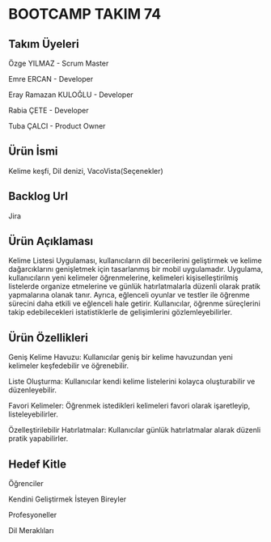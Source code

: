 # BOOTCAMP TAKIM 74
## Takım Üyeleri
Özge YILMAZ - Scrum Master

Emre ERCAN - Developer

Eray Ramazan KULOĞLU - Developer

Rabia ÇETE - Developer

Tuba ÇALCI - Product Owner

## Ürün İsmi 
Kelime keşfi, Dil denizi, VacoVista(Seçenekler)

## Backlog Url
Jira

## Ürün Açıklaması
Kelime Listesi Uygulaması, kullanıcıların dil becerilerini geliştirmek ve kelime dağarcıklarını genişletmek için tasarlanmış bir mobil uygulamadır. Uygulama, kullanıcıların yeni kelimeler öğrenmelerine, kelimeleri kişiselleştirilmiş listelerde organize etmelerine ve günlük hatırlatmalarla düzenli olarak pratik yapmalarına olanak tanır. Ayrıca, eğlenceli oyunlar ve testler ile öğrenme sürecini daha etkili ve eğlenceli hale getirir. Kullanıcılar, öğrenme süreçlerini takip edebilecekleri istatistiklerle de gelişimlerini gözlemleyebilirler.


## Ürün Özellikleri
Geniş Kelime Havuzu: Kullanıcılar geniş bir kelime havuzundan yeni kelimeler keşfedebilir ve öğrenebilir.

Liste Oluşturma: Kullanıcılar kendi kelime listelerini kolayca oluşturabilir ve düzenleyebilir.

Favori Kelimeler: Öğrenmek istedikleri kelimeleri favori olarak işaretleyip, listeleyebilirler.

Özelleştirilebilir Hatırlatmalar: Kullanıcılar günlük hatırlatmalar alarak düzenli pratik yapabilirler.

## Hedef Kitle
Öğrenciler

Kendini Geliştirmek İsteyen Bireyler

Profesyoneller

Dil Meraklıları







